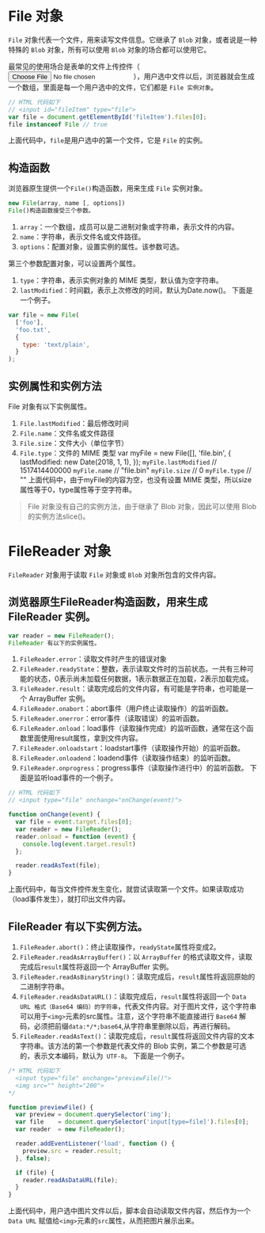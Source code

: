 # File 对象
`File` 对象代表一个文件，用来读写文件信息。它继承了 `Blob` 对象，或者说是一种特殊的 `Blob` 对象，所有可以使用 `Blob` 对象的场合都可以使用它。

最常见的使用场合是表单的文件上传控件（<input type="file">），用户选中文件以后，浏览器就会生成一个数组，里面是每一个用户选中的文件，它们都是 `File 实例对象`。

```js
// HTML 代码如下
// <input id="fileItem" type="file">
var file = document.getElementById('fileItem').files[0];
file instanceof File // true
```
上面代码中，`file`是用户选中的第一个文件，它是 `File` 的实例。

## 构造函数
浏览器原生提供一个`File()`构造函数，用来生成 `File` 实例对象。
```js
new File(array, name [, options])
File()构造函数接受三个参数。
```
1. `array`：一个数组，成员可以是二进制对象或字符串，表示文件的内容。
1. `name`：字符串，表示文件名或文件路径。
1. `options`：配置对象，设置实例的属性。该参数可选。

第三个参数配置对象，可以设置两个属性。

1. `type`：字符串，表示实例对象的 MIME 类型，默认值为空字符串。
1. `lastModified`：时间戳，表示上次修改的时间，默认为Date.now()。
下面是一个例子。
```js
var file = new File(
  ['foo'],
  'foo.txt',
  {
    type: 'text/plain',
  }
);
```
## 实例属性和实例方法
File 对象有以下实例属性。

1. `File.lastModified`：最后修改时间
1. `File.name`：文件名或文件路径
1. `File.size`：文件大小（单位字节）
1. `File.type`：文件的 MIME 类型
var myFile = new File([], 'file.bin', {
  lastModified: new Date(2018, 1, 1),
});
`myFile.lastModified` // 1517414400000
`myFile.name` // "file.bin"
`myFile.size` // 0
`myFile.type` // ""
上面代码中，由于myFile的内容为空，也没有设置 MIME 类型，所以size属性等于0，type属性等于空字符串。

> File 对象没有自己的实例方法，由于继承了 Blob 对象，因此可以使用 Blob 的实例方法slice()。

# FileReader 对象
`FileReader` 对象用于读取 `File` 对象或 `Blob` 对象所包含的文件内容。

## 浏览器原生FileReader构造函数，用来生成 FileReader 实例。
```js
var reader = new FileReader();
FileReader 有以下的实例属性。
```

1. `FileReader.error`：读取文件时产生的错误对象
1. `FileReader.readyState`：整数，表示读取文件时的当前状态。一共有三种可能的状态，0表示尚未加载任何数据，1表示数据正在加载，2表示加载完成。
1. `FileReader.result`：读取完成后的文件内容，有可能是字符串，也可能是一个 ArrayBuffer 实例。
1. `FileReader.onabort`：abort事件（用户终止读取操作）的监听函数。
1. `FileReader.onerror`：error事件（读取错误）的监听函数。
1. `FileReader.onload`：load事件（读取操作完成）的监听函数，通常在这个函数里面使用result属性，拿到文件内容。
1. `FileReader.onloadstart`：loadstart事件（读取操作开始）的监听函数。
1. `FileReader.onloadend`：loadend事件（读取操作结束）的监听函数。
1. `FileReader.onprogress`：progress事件（读取操作进行中）的监听函数。
下面是监听load事件的一个例子。
```js
// HTML 代码如下
// <input type="file" onchange="onChange(event)">

function onChange(event) {
  var file = event.target.files[0];
  var reader = new FileReader();
  reader.onload = function (event) {
    console.log(event.target.result)
  };

  reader.readAsText(file);
}
```
上面代码中，每当文件控件发生变化，就尝试读取第一个文件。如果读取成功（load事件发生），就打印出文件内容。

## FileReader 有以下实例方法。

1. `FileReader.abort()`：终止读取操作，`readyState`属性将变成2。
1. `FileReader.readAsArrayBuffer()`：以 `ArrayBuffer` 的格式读取文件，读取完成后`result`属性将返回一个 ArrayBuffer 实例。
1. `FileReader.readAsBinaryString()`：读取完成后，`result`属性将返回原始的二进制字符串。
1. `FileReader.readAsDataURL()`：读取完成后，`result`属性将返回一个 `Data URL 格式（Base64 编码）的字符串`，代表文件内容。对于图片文件，这个字符串可以用于`<img>`元素的src属性。注意，这个字符串不能直接进行 `Base64` 解码，必须把前缀`data:*/*;base64`,从字符串里删除以后，再进行解码。
1. `FileReader.readAsText()`：读取完成后，`result`属性将返回文件内容的文本字符串。该方法的第一个参数是代表文件的 Blob 实例，第二个参数是可选的，表示文本编码，默认为` UTF-8`。
下面是一个例子。

```js
/* HTML 代码如下
  <input type="file" onchange="previewFile()">
  <img src="" height="200">
*/

function previewFile() {
  var preview = document.querySelector('img');
  var file    = document.querySelector('input[type=file]').files[0];
  var reader  = new FileReader();

  reader.addEventListener('load', function () {
    preview.src = reader.result;
  }, false);

  if (file) {
    reader.readAsDataURL(file);
  }
}
```
上面代码中，用户选中图片文件以后，脚本会自动读取文件内容，然后作为一个 `Data URL` 赋值给`<img>`元素的`src`属性，从而把图片展示出来。